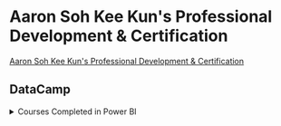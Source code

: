 # Aaron Soh Kee Kun's Professional Development & Certification
[Aaron Soh Kee Kun's Professional Development & Certification](https://aaronsohkeekun.github.io/)

## DataCamp 
<details>
  <summary>Courses Completed in Power BI</summary>

  Introduction to Power BI <kbd>[Link](https://www.datacamp.com/statement-of-accomplishment/course/404c6527c5f7ce65898ee1d90f5012537883effd)</kbd>
  Introduction to Power BI <kbd>[Link](https://www.datacamp.com/statement-of-accomplishment/course/404c6527c5f7ce65898ee1d90f5012537883effd)</kbd>
  Introduction to Power BI <kbd>[Link](https://www.datacamp.com/statement-of-accomplishment/course/404c6527c5f7ce65898ee1d90f5012537883effd)</kbd>

</details>
